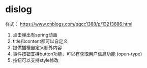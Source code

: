 # dislog
样式： https://www.cnblogs.com/qqcc1388/p/13213686.html

1. 点击弹出有spring动画
2. title和content都可以自定义
3. 提供插槽自定义额外内容
4. 事件按钮支持button功能，可以有获取用户信息功能 (open-type)
5. 按钮可以支持style修改

